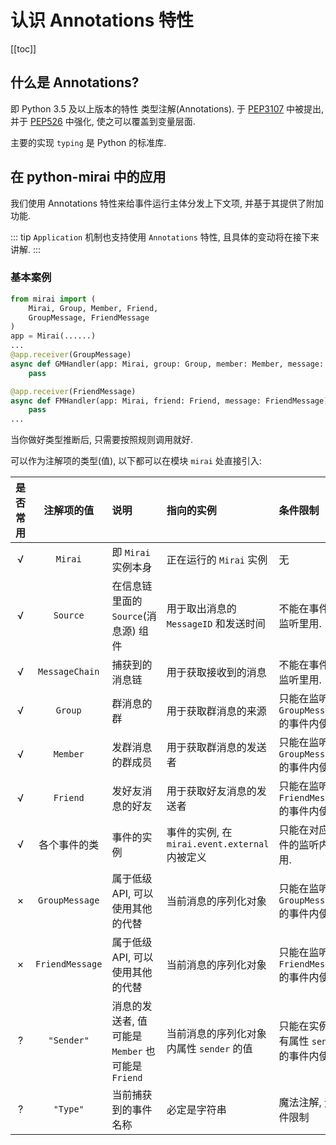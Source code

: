 # 认识 Annotations 特性

[[toc]]

## 什么是 Annotations?
即 Python 3.5 及以上版本的特性 类型注解(Annotations).
于 [PEP3107](https://www.python.org/dev/peps/pep-3107/) 中被提出,
并于 [PEP526](https://www.python.org/dev/peps/pep-0526/) 中强化,
使之可以覆盖到变量层面.

主要的实现 `typing` 是 Python 的标准库.

## 在 python-mirai 中的应用
我们使用 Annotations 特性来给事件运行主体分发上下文项, 并基于其提供了附加功能.  

::: tip
`Application` 机制也支持使用 `Annotations` 特性, 且具体的变动将在接下来讲解.
:::

### 基本案例
``` python
from mirai import (
    Mirai, Group, Member, Friend,
    GroupMessage, FriendMessage
)
app = Mirai(......)
...
@app.receiver(GroupMessage)
async def GMHandler(app: Mirai, group: Group, member: Member, message: GroupMessage):
    pass

@app.receiver(FriendMessage)
async def FMHandler(app: Mirai, friend: Friend, message: FriendMessage):
    pass
...

```
当你做好类型推断后, 只需要按照规则调用就好.

可以作为注解项的类型(值), 以下都可以在模块 `mirai` 处直接引入:

|是否常用|注解项的值|说明|指向的实例|条件限制|
|:-:|:-:|:-|:-|:-|
|√|`Mirai`|即 `Mirai` 实例本身|正在运行的 `Mirai` 实例|无|
|√|`Source`|在信息链里面的 `Source`(消息源) 组件|用于取出消息的 `MessageID` 和发送时间|不能在事件的监听里用.|
|√|`MessageChain`|捕获到的消息链|用于获取接收到的消息|不能在事件的监听里用.|
|√|`Group`|群消息的群|用于获取群消息的来源|只能在监听 `GroupMessage` 的事件内使用.|
|√|`Member`|发群消息的群成员|用于获取群消息的发送者|只能在监听了 `GroupMessage` 的事件内使用.|
|√|`Friend`|发好友消息的好友|用于获取好友消息的发送者|只能在监听了 `FriendMessage` 的事件内使用.|
|√|各个事件的类|事件的实例|事件的实例, 在 `mirai.event.external` 内被定义|只能在对应事件的监听内使用.|
|×|`GroupMessage`|属于低级API, 可以使用其他的代替|当前消息的序列化对象|只能在监听 `GroupMessage` 的事件内使用.|
|×|`FriendMessage`|属于低级API, 可以使用其他的代替|当前消息的序列化对象|只能在监听 `FriendMessage` 的事件内使用.|
|?|`"Sender"`|消息的发送者, 值可能是 `Member` 也可能是 `Friend`|当前消息的序列化对象内属性 `sender` 的值|只能在实例内有属性 `sender` 的事件内使用.|
|?|`"Type"`|当前捕获到的事件名称|必定是字符串|魔法注解, 无条件限制|
